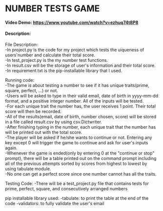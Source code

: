 # NUMBER TESTS GAME
#### Video Demo:  https://www.youtube.com/watch?v=ezhuq74t8P8
#### Description:
File Description:  
  -In project.py is the code for my project which tests the uiqueness of users'number and calculate their total score.  
  -In test_project.py is the my number test functions.  
  -In result.csv will be the storage of user's information and their total score.  
  -In requirement.txt is the pip-installable library that I used.  

Running code:  
-The game is about testing a number to see if it has unique traits(prime, square, perfect, ...) or not.  
-Users will be asked to type in their valid email, date of birth in yyyy-mm-dd format, and a positive integer number. All of the inputs will be tested.  
-For each unique trait the number has, the user receives 1 point. Their total score will then be recorded.  
-All of the results(email, date of birth, number chosen, score) will be stored in a file called result.csv by using csv.Dictwriter.    
-After finishing typing in the number, each unique trait that the number has will be printed out with the total score.  
-The player will be asked if he/she wants to continue or not. Entering any key except 0 will trigger the game to continue and ask for user's inputs again.  
-Whenever the game is ended(only by entering 0 at the "continue or stop" prompt), there will be a table printed out on the command prompt including all of the previous attempts sorted by scores from highest to lowest by using tabulate module.  
-No one can get a perfect score since one number cannot has all the traits.  

Testing Code:
-There will be a test_project.py file that contains tests for prime, perfect, square, and consecutively arranged numbers

pip installable library used:
-tabulate: to print the table at the end of the code
-validators: to fully validate the user's email
